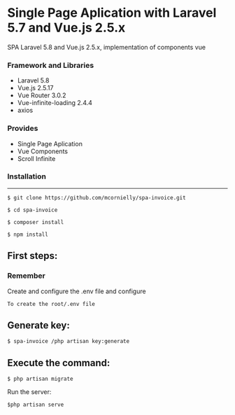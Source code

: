 # Single Page Aplication with Laravel 5.7 and Vue.js 2.5.x
SPA Laravel 5.8 and Vue.js 2.5.x, implementation of components vue

### Framework and Libraries
- Laravel 5.8
- Vue.js 2.5.17
- Vue Router 3.0.2
- Vue-infinite-loading 2.4.4
- axios

### Provides
- Single Page Aplication 
- Vue Components
- Scroll Infinite

### Installation
---

`$ git clone https://github.com/mcornielly/spa-invoice.git`

`$ cd spa-invoice`

`$ composer install`

`$ npm install`

First steps:
---
### Remember

Create and configure the .env file and configure

`To create the root/.env file`

Generate key:
---
`$ spa-invoice /php artisan key:generate`


Execute the command:
----
`$ php artisan migrate`

Run the server:

`$php artisan serve`
